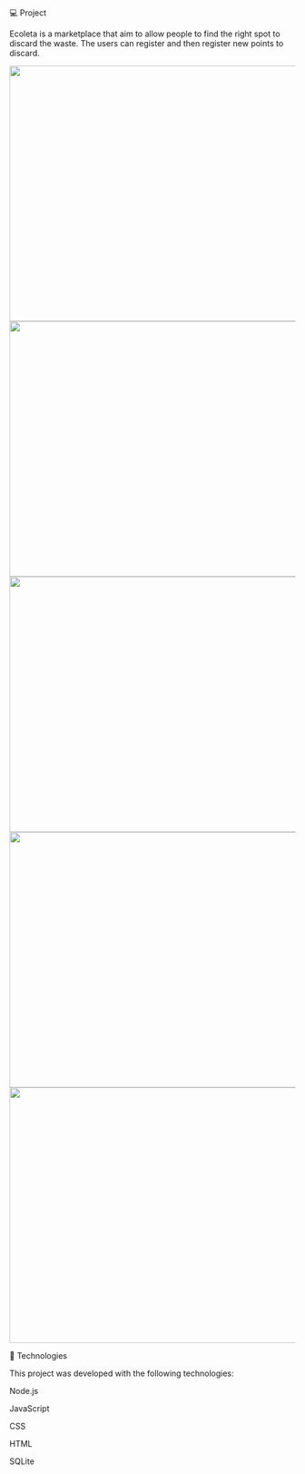 💻 Project

Ecoleta is a marketplace that aim to allow people to find the right spot to discard the waste.
The users can register and then register new points to discard.

<img src="https://user-images.githubusercontent.com/62508848/85227938-bf1d2700-b3b6-11ea-9ad9-0b632dc16755.PNG" width="820" height="450">

<img src="https://user-images.githubusercontent.com/62508848/85227534-82e8c700-b3b4-11ea-969d-11df3add9673.png" width="820" height="450">

<img src="https://user-images.githubusercontent.com/62508848/85227612-f8549780-b3b4-11ea-9c86-e4e450bdb95f.PNG" width="820" height="450">

<img src="https://user-images.githubusercontent.com/62508848/85227635-1f12ce00-b3b5-11ea-99fc-93c2f7947737.PNG" width="820" height="450">

<img src="https://user-images.githubusercontent.com/62508848/85227647-2934cc80-b3b5-11ea-8549-5d83e4dacc4f.PNG" width="820" height="450">

🚀 Technologies

This project was developed with the following technologies:

Node.js

JavaScript

CSS

HTML

SQLite
